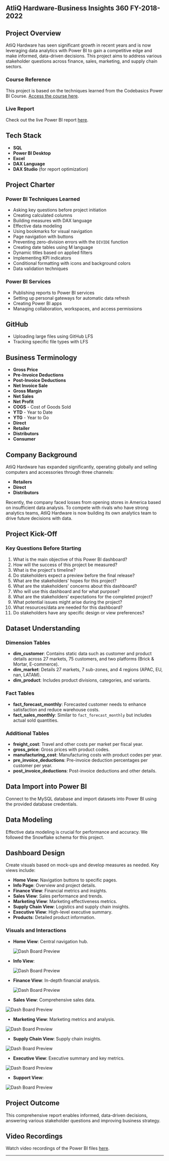 ## AtliQ Hardware-Business Insights 360 FY-2018-2022

## Project Overview

AtliQ Hardware has seen significant growth in recent years and is now leveraging data analytics with Power BI to gain a competitive edge and make informed, data-driven decisions. This project aims to address various stakeholder questions across finance, sales, marketing, and supply chain sectors.

### Course Reference

This project is based on the techniques learned from the Codebasics Power BI Course. [Access the course here](https://www.example.com).

### Live Report

Check out the live Power BI report [here](https://app.powerbi.com/groups/me/reports/53de9a7c-bdb4-4a6d-b585-3f3cfb88eeaf/ReportSection?experience=power-bi).

## Tech Stack

- **SQL**
- **Power BI Desktop**
- **Excel**
- **DAX Language**
- **DAX Studio** (for report optimization)

## Project Charter

### Power BI Techniques Learned

- Asking key questions before project initiation
- Creating calculated columns
- Building measures with DAX language
- Effective data modeling
- Using bookmarks for visual navigation
- Page navigation with buttons
- Preventing zero-division errors with the `DIVIDE` function
- Creating date tables using M language
- Dynamic titles based on applied filters
- Implementing KPI indicators
- Conditional formatting with icons and background colors
- Data validation techniques

### Power BI Services

- Publishing reports to Power BI services
- Setting up personal gateways for automatic data refresh
- Creating Power BI apps
- Managing collaboration, workspaces, and access permissions

## GitHub

- Uploading large files using GitHub LFS
- Tracking specific file types with LFS

## Business Terminology

- **Gross Price**
- **Pre-Invoice Deductions**
- **Post-Invoice Deductions**
- **Net Invoice Sale**
- **Gross Margin**
- **Net Sales**
- **Net Profit**
- **COGS** - Cost of Goods Sold
- **YTD** - Year to Date
- **YTG** - Year to Go
- **Direct**
- **Retailer**
- **Distributors**
- **Consumer**

## Company Background

AtliQ Hardware has expanded significantly, operating globally and selling computers and accessories through three channels:

- **Retailers**
- **Direct**
- **Distributors**

Recently, the company faced losses from opening stores in America based on insufficient data analysis. To compete with rivals who have strong analytics teams, AtliQ Hardware is now building its own analytics team to drive future decisions with data.

## Project Kick-Off

### Key Questions Before Starting

1. What is the main objective of this Power BI dashboard?
2. How will the success of this project be measured?
3. What is the project's timeline?
4. Do stakeholders expect a preview before the final release?
5. What are the stakeholders' hopes for this project?
6. What are the stakeholders' concerns about this dashboard?
7. Who will use this dashboard and for what purpose?
8. What are the stakeholders' expectations for the completed project?
9. What potential issues might arise during the project?
10. What resources/data are needed for this dashboard?
11. Do stakeholders have any specific design or view preferences?

## Dataset Understanding

### Dimension Tables

- **dim_customer**: Contains static data such as customer and product details across 27 markets, 75 customers, and two platforms (Brick & Mortar, E-commerce).
- **dim_market**: Details 27 markets, 7 sub-zones, and 4 regions (APAC, EU, nan, LATAM).
- **dim_product**: Includes product divisions, categories, and variants.

### Fact Tables

- **fact_forecast_monthly**: Forecasted customer needs to enhance satisfaction and reduce warehouse costs.
- **fact_sales_monthly**: Similar to `fact_forecast_monthly` but includes actual sold quantities.

### Additional Tables

- **freight_cost**: Travel and other costs per market per fiscal year.
- **gross_price**: Gross prices with product codes.
- **manufacturing_cost**: Manufacturing costs with product codes per year.
- **pre_invoice_deductions**: Pre-invoice deduction percentages per customer per year.
- **post_invoice_deductions**: Post-invoice deductions and other details.

## Data Import into Power BI

Connect to the MySQL database and import datasets into Power BI using the provided database credentials.

## Data Modeling

Effective data modeling is crucial for performance and accuracy. We followed the Snowflake schema for this project.

## Dashboard Design

Create visuals based on mock-ups and develop measures as needed. Key views include:

- **Home View**: Navigation buttons to specific pages.
- **Info Page**: Overview and project details.
- **Finance View**: Financial metrics and insights.
- **Sales View**: Sales performance and trends.
- **Marketing View**: Marketing effectiveness metrics.
- **Supply Chain View**: Logistics and supply chain insights.
- **Executive View**: High-level executive summary.
- **Products**: Detailed product information.

### Visuals and Interactions

- **Home View**: Central navigation hub.

  
  ![Dash Board Preview](https://media.giphy.com/media/v1.Y2lkPTc5MGI3NjExZDJocjlteWxiM2p1aGNqaDVnNWU3cmR5bzNqd3d0NnhkY2F4cXg4aiZlcD12MV9pbnRlcm5hbF9naWZfYnlfaWQmY3Q9Zw/5Kcnnpj81dPDN5cXRi/giphy.gif)


- **Info View**:

 
  ![Dash Board Preview](https://media.giphy.com/media/v1.Y2lkPTc5MGI3NjExNWZyOHZmaWJtNTRsZmdiZWloZ3NudWU2N282bWpvMWF3MWpobndjYiZlcD12MV9pbnRlcm5hbF9naWZfYnlfaWQmY3Q9Zw/RisEy1Dux44Z1sI0Bw/giphy.gif)
- **Finance View**: In-depth financial analysis.


   ![Dash Board Preview](https://media.giphy.com/media/v1.Y2lkPTc5MGI3NjExeWFteHRoNWdybmNvZmdpcXY2OTdsOHR1eW02cDZpYXd2enVwMGVleCZlcD12MV9pbnRlcm5hbF9naWZfYnlfaWQmY3Q9Zw/3mKu2nH9rdQP9EiPo6/giphy.gif)
- **Sales View**: Comprehensive sales data.


 ![Dash Board Preview](https://media.giphy.com/media/v1.Y2lkPTc5MGI3NjExbHozbmgwcTk5d3VkdnBhamhkanFsbXVtczFpMm50enE5Yng3dzhhdyZlcD12MV9pbnRlcm5hbF9naWZfYnlfaWQmY3Q9Zw/jBQKB2E16hcgGuaKFd/giphy.gif)
- **Marketing View**: Marketing metrics and analysis.


 ![Dash Board Preview](https://media.giphy.com/media/v1.Y2lkPTc5MGI3NjExaGo4MGVuNG1nZmtpa3djNjNoNXlyZ2xmNzAyNTF3dHRrNGYzZTdpaSZlcD12MV9pbnRlcm5hbF9naWZfYnlfaWQmY3Q9Zw/AOY2No0cgntf1z8TIU/giphy.gif)
- **Supply Chain View**: Supply chain insights.


![Dash Board Preview](https://media.giphy.com/media/v1.Y2lkPTc5MGI3NjExaGxvMHgzYXJoNHFoM254bnk0ZzJhOWwwZTl2MHp3enh0bjdlNHFpMSZlcD12MV9pbnRlcm5hbF9naWZfYnlfaWQmY3Q9Zw/5yme9iegIhZEZ5tGlv/giphy.gif)
- **Executive View**: Executive summary and key metrics.


![Dash Board Preview](https://media.giphy.com/media/v1.Y2lkPTc5MGI3NjExYjh1YWg0Zm40MGF5Y3dia20zMDhsMHprcWR6eWZoZzA0dWt1cTdhZSZlcD12MV9pbnRlcm5hbF9naWZfYnlfaWQmY3Q9Zw/kIaTNwaycppwjlRL2X/giphy.gif)

- **Support View**: 


![Dash Board Preview](https://media.giphy.com/media/v1.Y2lkPTc5MGI3NjExMTN6cnFxNzluZ2Q1bHpjc3E1YjVxbjA4YjVscW5pNzJ5eWhrNWx5MiZlcD12MV9pbnRlcm5hbF9naWZfYnlfaWQmY3Q9Zw/xp2Q7BMBzTantebqfd/giphy.gif)

## Project Outcome

This comprehensive report enables informed, data-driven decisions, answering various stakeholder questions and improving business strategy.

## Video Recordings

Watch video recordings of the Power BI files [here](https://media.giphy.com/media/v1.Y2lkPTc5MGI3NjExZjljeTJzZDBsb2t5N2Y2bzlsM2owcmh5N2xqdnhpZXlxODVkYXUzeCZlcD12MV9pbnRlcm5hbF9naWZfYnlfaWQmY3Q9Zw/gQUp22MHSYTlrkr4XF/giphy.gif).



---

